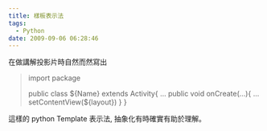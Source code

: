 ```yaml
---
title: 樣板表示法
tags:
  - Python
date: 2009-09-06 06:28:46
---
```


在做講解投影片時自然而然寫出

> import package
> 
> public class ${Name} extends Activity{
>     ...
>     public void onCreate(...){
>       ...
>       setContentView(${layout})
>     }
> }

這樣的 python Template 表示法, 抽象化有時確實有助於理解。
